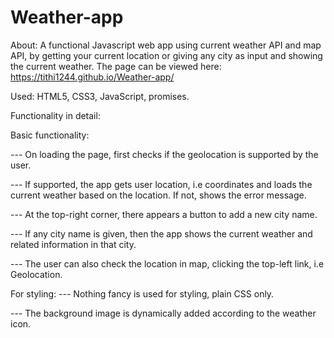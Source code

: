 # Weather-app

About: A functional Javascript web app using current weather API and map API, by getting your current location or giving any city as input and showing the current weather. The page can be viewed here: https://tithi1244.github.io/Weather-app/

Used: HTML5, CSS3, JavaScript, promises.

Functionality in detail:

Basic functionality:

--- On loading the page, first checks if the geolocation is supported by the user.

--- If supported, the app gets user location, i.e coordinates and loads the current weather based on the location. If not, shows the error message.

--- At the top-right corner, there appears a button to add a new city name.

--- If any city name is given, then the app shows the current weather and related information in that city.

--- The user can also check the location in map, clicking the top-left link, i.e Geolocation.

For styling:
--- Nothing fancy is used for styling, plain CSS only.

--- The background image is dynamically added according to the weather icon.
